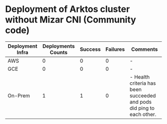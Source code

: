 
# Deployment of Arktos cluster without Mizar CNI (Community code)

Deployment Infra | Deployments Counts | Success | Failures | Comments
--- | --- | --- | --- | ---
AWS | 0 | 0 | 0 |-
GCE | 0 | 0 | 0 |-
On-Prem | 1 | 1 | 0|- Health criteria has been succeeded and pods did ping to each other.
